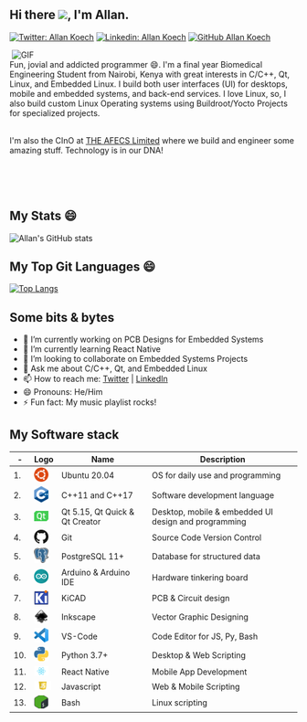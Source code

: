 ## Hi there <img src="https://media.giphy.com/media/hvRJCLFzcasrR4ia7z/giphy.gif" width="25px">, I'm Allan.

[![Twitter: Allan Koech](https://img.shields.io/twitter/follow/allankkoech?style=social)](https://twitter.com/allankkoech)
[![Linkedin: Allan Koech](https://img.shields.io/badge/-Allan%20Koech-blue?style=flat-square&logo=Linkedin&logoColor=white&link=https://www.linkedin.com/in/allankoech/)](https://www.linkedin.com/in/allankoech/)
[![GitHub Allan Koech](https://img.shields.io/github/followers/allankkoech?label=follow&style=social)](https://github.com/allankkoech)

<img align="right" alt="GIF" src="https://images.squarespace-cdn.com/content/v1/5769fc401b631bab1addb2ab/1541580611624-TE64QGKRJG8SWAIUS7NS/ke17ZwdGBToddI8pDm48kPoswlzjSVMM-SxOp7CV59BZw-zPPgdn4jUwVcJE1ZvWQUxwkmyExglNqGp0IvTJZamWLI2zvYWH8K3-s_4yszcp2ryTI0HqTOaaUohrI8PI6FXy8c9PWtBlqAVlUS5izpdcIXDZqDYvprRqZ29Pw0o/coding-freak.gif?format=750w" width="500" height=width/1.5625 />


<br/>
Fun, jovial and addicted programmer 😄. I'm a final year Biomedical Engineering Student from Nairobi, Kenya with great interests in C/C++, Qt, Linux, and Embedded Linux. I build both user interfaces (UI) for desktops, mobile and embedded systems, and back-end services. I love Linux, so, I also build custom Linux Operating systems using Buildroot/Yocto Projects for specialized projects.

<br/>
<br/>

I'm also the CInO at <a href="https://www.afecs.co.ke" target="_blank">THE AFECS Limited</a> where we build and engineer some amazing stuff. Technology is in our DNA!

<br/>
<br/>
<br/>

## My Stats 😄
![Allan's GitHub stats](https://github-readme-stats.vercel.app/api?username=allankkoech&show_icons=true&count_private=true)

## My Top Git Languages 😄
[![Top Langs](https://github-readme-stats.vercel.app/api/top-langs/?username=allankkoech&layout=compact)](https://github.com/allankkoech/github-readme-stats)

## Some bits & bytes
- 🔭 I’m currently working on PCB Designs for Embedded Systems
- 🌱 I’m currently learning React Native
- 👯 I’m looking to collaborate on Embedded Systems Projects
- 💬 Ask me about C/C++, Qt, and Embedded Linux
- 📫 How to reach me: <a href="https://twitter.com/allankkoech" target="_blank">Twitter</a> | <a href="https://www.linkedin.com/in/allankkoech/" target="_blank">LinkedIn</a>
- 😄 Pronouns: He/Him
- ⚡ Fun fact: My music playlist rocks!


## My Software stack

| - | Logo | Name | Description |
| - |------|------|-------------|
| 1. | <img src="assets/ubuntu.png" width="25px"> | Ubuntu 20.04 | OS for daily use and programming |
| 2. | <img src="assets/cpp.png" width="25px"> | C++11 and C++17 | Software development language |
| 3. | <img src="assets/qt.png" width="25px"> | Qt 5.15, Qt Quick & Qt Creator | Desktop, mobile & embedded UI design and programming |
| 4. | <img src="assets/git.png" width="25px"> | Git | Source Code Version Control |
| 5. | <img src="assets/postgresql.png" width="25px"> | PostgreSQL 11+ | Database for structured data |
| 6. | <img src="assets/arduino.png" width="25px"> | Arduino & Arduino IDE | Hardware tinkering board |
| 7. | <img src="assets/kicad.png" width="25px"> | KiCAD | PCB & Circuit design |
| 8. | <img src="assets/inkscape.png" width="25px"> | Inkscape | Vector Graphic Designing |
| 9. | <img src="assets/vscode.png" width="25px"> | VS-Code | Code Editor for JS, Py, Bash |
| 10. | <img src="assets/python.png" width="25px"> | Python 3.7+ | Desktop & Web Scripting |
| 11. | <img src="assets/react.png" width="25px"> | React Native | Mobile App Development |
| 12. | <img src="assets/js.png" width="30px"> | Javascript | Web & Mobile Scripting |
| 13. | <img src="assets/bash.png" width="25px"> | Bash | Linux scripting |



